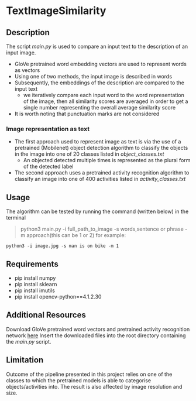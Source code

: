 # TextImageSimilarity

## Description
The script *main.py* is used to compare an input text to the description of an input image. 
- GloVe pretrained word embedding vectors are used to represent words as vectors
- Using one of two methods, the input image is described in words 
- Subsequently, the embeddings of the description are compared to the input text
  - we iteratively compare each input word to the word representation of the image, then all similarity scores are averaged in order to get a single number representing the overall average similarity score
- It is worth noting that punctuation marks are not considered

### Image representation as text
- The first approach used to represent image as text is via the use of a pretrained (Mobilenet) object detection algorithm to classify the objects in the image into one of 20 classes listed in *object_classes.txt*
   - An objected detected multiple times is represented as the plural form of the detected label
- The second approach uses a pretrained activity recognition algorithm to classify an image into one of 400 activities listed in *activity_classes.txt*
    
## Usage
The algorithm can be tested by running the command (written below) in the terminal
> python3 main.py -i full_path_to_image -s words,sentence or phrase -m approach(this can be 1 or 2) 
for example:

```
python3 -i image.jpg -s man is on bike -m 1

```
## Requirements
- pip install numpy
- pip install sklearn
- pip install imutils
- pip install opencv-python==4.1.2.30

## Additional Resources
Download GloVe pretrained word vectors and pretrained activity recognition network [here](https://drive.google.com/open?id=1thhyWmmg7jANBUcLK8gr2x0B3Rc75ZEF)
Insert the downloaded files into the root directory containing the _main.py_ script.

## Limitation
Outcome of the pipeline presented in this project relies on one of the classes to which the pretrained models is able to categorise objects/activities into. The result is also affected by image resolution and size. 
